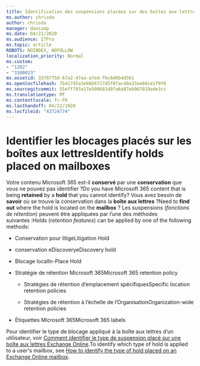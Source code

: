 ```yaml
---
title: Identification des suspensions placées sur des boîtes aux lettres
ms.author: chrisda
author: chrisda
manager: dansimp
ms.date: 04/21/2020
ms.audience: ITPro
ms.topic: article
ROBOTS: NOINDEX, NOFOLLOW
localization_priority: Normal
ms.custom:
- "1202"
- "3100023"
ms.assetid: 3378775d-67a2-47aa-a7ed-fbc6d0b4d561
ms.openlocfilehash: 7b41745a3e86b6727d5f8fac48a33ae8dce1f9f8
ms.sourcegitcommit: 55eff703a17e500681d8fa6a87eb067019ade3cc
ms.translationtype: MT
ms.contentlocale: fr-FR
ms.lasthandoff: 04/22/2020
ms.locfileid: "43724774"
---
```

# <a name="identify-holds-placed-on-mailboxes"></a><span data-ttu-id="d5b5e-102">Identifier les blocages placés sur les boîtes aux lettres</span><span class="sxs-lookup"><span data-stu-id="d5b5e-102">Identify holds placed on mailboxes</span></span>

<span data-ttu-id="d5b5e-103">Votre contenu Microsoft 365 est-il **conservé** par une **conservation** que vous ne pouvez pas identifier ?</span><span class="sxs-lookup"><span data-stu-id="d5b5e-103">Do you have Microsoft 365 content that is being **retained** by a **hold** that you cannot identify?</span></span> <span data-ttu-id="d5b5e-104">Vous avez besoin de **savoir** où se trouve la conservation dans la **boîte aux lettres** ?</span><span class="sxs-lookup"><span data-stu-id="d5b5e-104">Need to **find out** where the hold is located on the **mailbox** ?</span></span> <span data-ttu-id="d5b5e-105">Les suspensions (*fonctions de rétention*) peuvent être appliquées par l’une des méthodes suivantes :</span><span class="sxs-lookup"><span data-stu-id="d5b5e-105">Holds (*retention features*) can be applied by one of the following methods:</span></span>
  
- <span data-ttu-id="d5b5e-106">Conservation pour litige</span><span class="sxs-lookup"><span data-stu-id="d5b5e-106">Litigation Hold</span></span>

- <span data-ttu-id="d5b5e-107">conservation eDiscovery</span><span class="sxs-lookup"><span data-stu-id="d5b5e-107">eDiscovery hold</span></span>

- <span data-ttu-id="d5b5e-108">Blocage local</span><span class="sxs-lookup"><span data-stu-id="d5b5e-108">In-Place Hold</span></span>

- <span data-ttu-id="d5b5e-109">Stratégie de rétention Microsoft 365</span><span class="sxs-lookup"><span data-stu-id="d5b5e-109">Microsoft 365 retention policy</span></span> 

  - <span data-ttu-id="d5b5e-110">Stratégies de rétention d’emplacement spécifiques</span><span class="sxs-lookup"><span data-stu-id="d5b5e-110">Specific location retention policies</span></span>

  - <span data-ttu-id="d5b5e-111">Stratégies de rétention à l’échelle de l’Organisation</span><span class="sxs-lookup"><span data-stu-id="d5b5e-111">Organization-wide retention policies</span></span>

- <span data-ttu-id="d5b5e-112">Étiquettes Microsoft 365</span><span class="sxs-lookup"><span data-stu-id="d5b5e-112">Microsoft 365 labels</span></span>

<span data-ttu-id="d5b5e-113">Pour identifier le type de blocage appliqué à la boîte aux lettres d’un utilisateur, voir [Comment identifier le type de suspension placé sur une boîte aux lettres Exchange Online](https://docs.microsoft.com/office365/securitycompliance/identify-a-hold-on-an-exchange-online-mailbox).</span><span class="sxs-lookup"><span data-stu-id="d5b5e-113">To identify which type of hold is applied to a user's mailbox, see [How to identify the type of hold placed on an Exchange Online mailbox](https://docs.microsoft.com/office365/securitycompliance/identify-a-hold-on-an-exchange-online-mailbox).</span></span>
